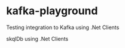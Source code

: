 # kafka-playground


Testing integration to 
Kafka using .Net Clients

skqlDb  using .Net Clients


